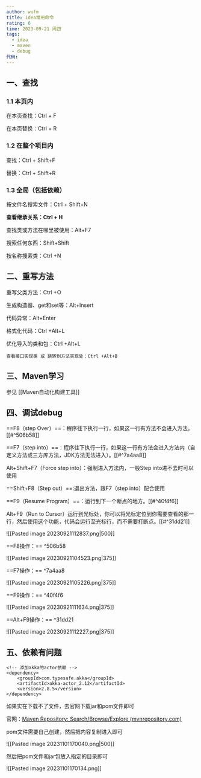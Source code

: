 ```yaml
---
author: wufm
title: idea常用命令
rating: 6
time: 2023-09-21 周四
tags:
  - idea
  - maven
  - debug
代码:
---
```


## 一、查找

### 1.1 本页内

在本页查找：Ctrl + F

在本页替换：Ctrl + R

### 1.2 在整个项目内

查找：Ctrl + Shift+F

替换：Ctrl + Shift+R

### 1.3 全局（包括依赖）

按文件名搜索文件：Ctrl + Shift+N

**查看继承关系：Ctrl + H**

查找类或方法在哪里被使用：Alt+F7

搜索任何东西：Shift+Shift

按名称搜索类：Ctrl +N

## 二、重写方法

重写父类方法：Ctrl +O

生成构造器、get和set等：Alt+Insert

代码异常：Alt+Enter

格式化代码：Ctrl +Alt+L

优化导入的类和包：Ctrl +Alt+L

	查看接口实现类 或 跳转到方法实现处：Ctrl +Alt+B
## 三、Maven学习

参见 [[Maven自动化构建工具]]


## 四、调试debug

==F8（step Over）==：程序往下执行一行，如果这一行有方法不会进入方法。[[#^506b58]]

==F7（step into）==：程序往下执行一行，如果这一行有方法会进入方法内（自定义方法或三方库方法，JDK方法无法进入）。[[#^7a4aa8]]

Alt+Shift+F7（Force step into）：强制进入方法内，一般Step into进不去时可以使用

==Shift+F8（Step out）==:退出方法，跟F7（step into）配合使用

==F9（Resume Program）==：运行到下一个断点的地方。[[#^40f4f6]]

Alt+F9（Run to Cursor）运行到光标处，你可以将光标定位到你需要查看的那一行，然后使用这个功能，代码会运行至光标行，而不需要打断点。[[#^31dd21]]

![[Pasted image 20230921112837.png|500]]

==F8操作：== ^506b58

![[Pasted image 20230921104523.png|375]]

==F7操作：== ^7a4aa8

![[Pasted image 20230921105226.png|375]]

==F9操作：== ^40f4f6

![[Pasted image 20230921111634.png|375]]

==Alt+F9操作：== ^31dd21

![[Pasted image 20230921112227.png|375]]

## 五、依赖有问题

```pom
<!-- 添加akka的actor依赖 -->  
<dependency>  
    <groupId>com.typesafe.akka</groupId>  
    <artifactId>akka-actor_2.12</artifactId>  
    <version>2.8.5</version>  
</dependency>
```

如果实在下载不了文件，去官网下载jar和pom文件即可

官网：[Maven Repository: Search/Browse/Explore (mvnrepository.com)](https://mvnrepository.com/)

pom文件需要自己创建，然后把内容复制进入即可


![[Pasted image 20231101170040.png|500]]

然后把pom文件和jar包放入指定的目录即可

![[Pasted image 20231101170134.png]]